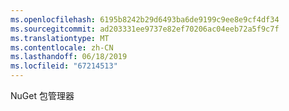 ```yaml
---
ms.openlocfilehash: 6195b8242b29d6493ba6de9199c9ee8e9cf4df34
ms.sourcegitcommit: ad203331ee9737e82ef70206ac04eeb72a5f9c7f
ms.translationtype: MT
ms.contentlocale: zh-CN
ms.lasthandoff: 06/18/2019
ms.locfileid: "67214513"
---
```

NuGet 包管理器
